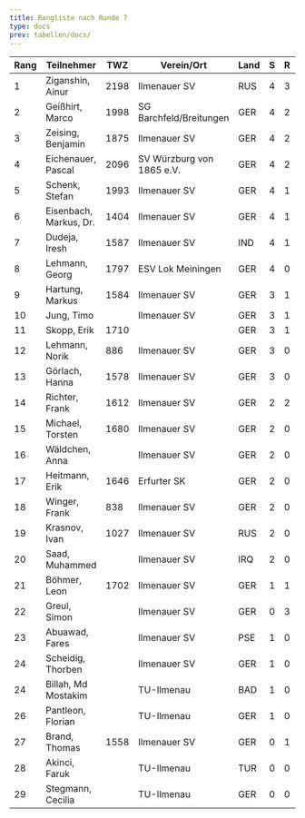 ```yaml
---
title: Rangliste nach Runde 7
type: docs
prev: tabellen/docs/
---
```


| Rang | Teilnehmer            | TWZ  | Verein/Ort               | Land | S  | R | V | Punkte | BH   | SB    | ARO  | WIN |
|------|-----------------------|------|--------------------------|------|----|---|---|--------|------|-------|------|-----|
| 1    | Ziganshin, Ainur      | 2198 | Ilmenauer SV             | RUS  | 4  | 3 | 0 | 5.5    | 31.0 | 23.75 | 1835 | 4   |
| 2    | Geißhirt, Marco       | 1998 | SG Barchfeld/Breitungen  | GER  | 4  | 2 | 1 | 5.0    | 29.5 | 19.25 | 1696 | 4   |
| 3    | Zeising, Benjamin     | 1875 | Ilmenauer SV             | GER  | 4  | 2 | 1 | 5.0    | 29.5 | 19.00 | 1678 | 4   |
| 4    | Eichenauer, Pascal    | 2096 | SV Würzburg von 1865 e.V.| GER  | 4  | 2 | 1 | 5.0    | 28.5 | 18.75 | 1633 | 4   |
| 5    | Schenk, Stefan        | 1993 | Ilmenauer SV             | GER  | 4  | 1 | 2 | 4.5    | 28.0 | 16.50 | 1610 | 4   |
| 6    | Eisenbach, Markus, Dr.| 1404 | Ilmenauer SV             | GER  | 4  | 1 | 2 | 4.5    | 26.5 | 14.75 | 1779 | 4   |
| 7    | Dudeja, Iresh         | 1587 | Ilmenauer SV             | IND  | 4  | 1 | 2 | 4.5    | 20.5 | 12.75 | 1409 | 4   |
| 8    | Lehmann, Georg        | 1797 | ESV Lok Meiningen        | GER  | 4  | 0 | 3 | 4.0    | 22.5 | 9.50  | 1315 | 4   |
| 9    | Hartung, Markus       | 1584 | Ilmenauer SV             | GER  | 3  | 1 | 3 | 3.5    | 26.5 | 9.25  | 1684 | 3   |
| 10   | Jung, Timo            |      | Ilmenauer SV             | GER  | 3  | 1 | 3 | 3.5    | 26.0 | 9.75  | 1733 | 3   |
| 11   | Skopp, Erik           | 1710 |                          | GER  | 3  | 1 | 2 | 3.5    | 24.5 | 9.25  | 1401 | 3   |
| 12   | Lehmann, Norik        | 886  | Ilmenauer SV             | GER  | 3  | 0 | 4 | 3.0    | 28.5 | 10.50 | 1800 | 3   |
| 13   | Görlach, Hanna        | 1578 | Ilmenauer SV             | GER  | 3  | 0 | 4 | 3.0    | 24.5 | 7.00  | 1632 | 3   |
| 14   | Richter, Frank        | 1612 | Ilmenauer SV             | GER  | 2  | 2 | 3 | 3.0    | 21.5 | 7.25  | 1285 | 2   |
| 15   | Michael, Torsten      | 1680 | Ilmenauer SV             | GER  | 2  | 0 | 4 | 2.0    | 22.5 | 3.00  | 1385 | 2   |
| 16   | Wäldchen, Anna        |      | Ilmenauer SV             | GER  | 2  | 0 | 4 | 2.0    | 18.5 | 4.00  | 1404 | 2   |
| 17   | Heitmann, Erik        | 1646 | Erfurter SK              | GER  | 2  | 0 | 1 | 2.0    | 17.5 | 6.00  | 1391 | 2   |
| 18   | Winger, Frank         | 838  | Ilmenauer SV             | GER  | 2  | 0 | 5 | 2.0    | 16.5 | 4.00  | 1184 | 2   |
| 19   | Krasnov, Ivan         | 1027 | Ilmenauer SV             | RUS  | 2  | 0 | 2 | 2.0    | 15.5 | 4.00  | 1211 | 2   |
| 20   | Saad, Muhammed        |      | Ilmenauer SV             | IRQ  | 2  | 0 | 0 | 2.0    | 11.5 | 1.50  | 800  | 2   |
| 21   | Böhmer, Leon          | 1702 | Ilmenauer SV             | GER  | 1  | 1 | 4 | 1.5    | 21.0 | 5.50  | 1353 | 1   |
| 22   | Greul, Simon          |      | Ilmenauer SV             | GER  | 0  | 3 | 3 | 1.5    | 16.5 | 3.75  | 1615 | 0   |
| 23   | Abuawad, Fares        |      | Ilmenauer SV             | PSE  | 1  | 0 | 5 | 1.0    | 14.5 | 1.00  | 1497 | 1   |
| 24   | Scheidig, Thorben     |      | Ilmenauer SV             | GER  | 1  | 0 | 0 | 1.0    | 7.0  | 1.00  | 0    | 1   |
| 24   | Billah, Md Mostakim   |      | TU-Ilmenau               | BAD  | 1  | 0 | 0 | 1.0    | 7.0  | 1.00  | 0    | 1   |
| 26   | Pantleon, Florian     |      | TU-Ilmenau               | GER  | 1  | 0 | 0 | 1.0    | 6.0  | 0.00  | 800  | 1   |
| 27   | Brand, Thomas         | 1558 | Ilmenauer SV             | GER  | 0  | 1 | 2 | 0.5    | 11.5 | 1.00  | 1436 | 0   |
| 28   | Akinci, Faruk         |      | TU-Ilmenau               | TUR  | 0  | 0 | 2 | 0.0    | 2.0  | 0.00  | 800  | 0   |
| 29   | Stegmann, Cecilia     |      | TU-Ilmenau               | GER  | 0  | 0 | 1 | 0.0    | 1.0  | 0.00  | 800  | 0   |
